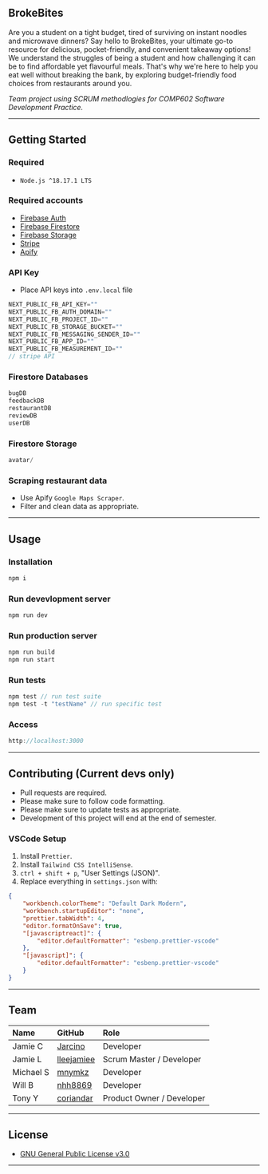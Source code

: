 ## BrokeBites
Are you a student on a tight budget, tired of surviving on instant noodles and microwave dinners? Say hello to BrokeBites, your ultimate go-to resource for delicious, pocket-friendly, and convenient takeaway options! We understand the struggles of being a student and how challenging it can be to find affordable yet flavourful meals. That's why we're here to help you eat well without breaking the bank, by exploring budget-friendly food choices from restaurants around you.

_Team project using SCRUM methodlogies for COMP602 Software Development Practice._

--------------------------------------------------

## Getting Started
### Required
- `Node.js ^18.17.1 LTS`

### Required accounts
- [Firebase Auth][1.1]
- [Firebase Firestore][1.2]
- [Firebase Storage][1.3]
- [Stripe][1.4]
- [Apify][1.5]

[1.1]: <https://firebase.google.com/products/auth>
[1.2]: <https://firebase.google.com/products/firestore>
[1.3]: <https://firebase.google.com/products/storage>
[1.4]: <https://stripe.com>
[1.5]: <https://apify.com>

### API Key
- Place API keys into `.env.local` file

```js
NEXT_PUBLIC_FB_API_KEY=""
NEXT_PUBLIC_FB_AUTH_DOMAIN=""
NEXT_PUBLIC_FB_PROJECT_ID=""
NEXT_PUBLIC_FB_STORAGE_BUCKET=""
NEXT_PUBLIC_FB_MESSAGING_SENDER_ID=""
NEXT_PUBLIC_FB_APP_ID=""
NEXT_PUBLIC_FB_MEASUREMENT_ID=""
// stripe API
```

### Firestore Databases
```js
bugDB
feedbackDB
restaurantDB
reviewDB
userDB
```

### Firestore Storage
```js
avatar/
```

### Scraping restaurant data
- Use Apify `Google Maps Scraper`.
- Filter and clean data as appropriate.

--------------------------------------------------

## Usage
### Installation
```js
npm i
```

### Run devevlopment server
```js
npm run dev
```

### Run production server
```js
npm run build
npm run start
```

### Run tests
```js
npm test // run test suite
npm test -t "testName" // run specific test
```

### Access
```js
http://localhost:3000
```

--------------------------------------------------

## Contributing (Current devs only)
- Pull requests are required.
- Please make sure to follow code formatting.
- Please make sure to update tests as appropriate.
- Development of this project will end at the end of semester.

### VSCode Setup
1. Install `Prettier`.
2. Install `Tailwind CSS IntelliSense`.
3. `ctrl + shift + p`, "User Settings (JSON)".
4. Replace everything in `settings.json` with:
```json
{
    "workbench.colorTheme": "Default Dark Modern",
    "workbench.startupEditor": "none",
    "prettier.tabWidth": 4,
    "editor.formatOnSave": true,
    "[javascriptreact]": {
        "editor.defaultFormatter": "esbenp.prettier-vscode"
    },
    "[javascript]": {
        "editor.defaultFormatter": "esbenp.prettier-vscode"
    }
}
```

--------------------------------------------------

## Team

| Name      | GitHub            | Role                      |
|:----------|:------------------|:--------------------------|
| Jamie C   | [Jarcino][2.1]    | Developer                 |
| Jamie L   | [lleejamiee][2.2] | Scrum Master / Developer  |
| Michael S | [mnymkz][2.3]     | Developer                 |
| Will B    | [nhh8869][2.4]    | Developer                 |
| Tony Y    | [coriandar][2.5]  | Product Owner / Developer |

[2.1]: <https://github.com/Jarcino>
[2.2]: <https://github.com/lleejamiee>
[2.3]: <https://github.com/mnymkz>
[2.4]: <https://github.com/nhh8869>
[2.5]: <https://github.com/coriandar>

--------------------------------------------------

## License
- [GNU General Public License v3.0](https://github.com/coriandar/BrokeBites/blob/main/LICENSE)

--------------------------------------------------